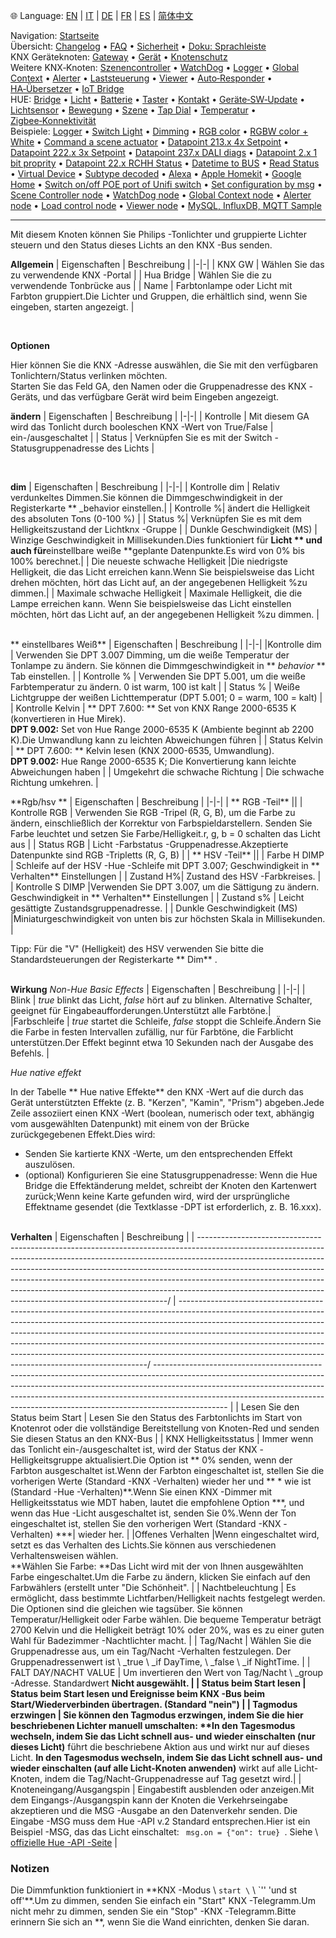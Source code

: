 🌐 Language: [EN](https://supergiovane.github.io/node-red-contrib-knx-ultimate/wiki/HUE%20Light) | [IT](https://supergiovane.github.io/node-red-contrib-knx-ultimate/wiki/it-HUE%20Light) | [DE](https://supergiovane.github.io/node-red-contrib-knx-ultimate/wiki/de-HUE%20Light) | [FR](https://supergiovane.github.io/node-red-contrib-knx-ultimate/wiki/fr-HUE%20Light) | [ES](https://supergiovane.github.io/node-red-contrib-knx-ultimate/wiki/es-HUE%20Light) | [简体中文](https://supergiovane.github.io/node-red-contrib-knx-ultimate/wiki/zh-CN-HUE%20Light)
<!-- NAV START -->
Navigation: [Startseite](https://supergiovane.github.io/node-red-contrib-knx-ultimate/wiki/de-Home)  
Übersicht: [Changelog](https://github.com/Supergiovane/node-red-contrib-knx-ultimate/blob/master/CHANGELOG.md) • [FAQ](https://supergiovane.github.io/node-red-contrib-knx-ultimate/wiki/de-FAQ-Troubleshoot) • [Sicherheit](https://supergiovane.github.io/node-red-contrib-knx-ultimate/wiki/de-SECURITY) • [Doku: Sprachleiste](https://supergiovane.github.io/node-red-contrib-knx-ultimate/wiki/de-Docs-Language-Bar)  
KNX Geräteknoten: [Gateway](https://supergiovane.github.io/node-red-contrib-knx-ultimate/wiki/de-Gateway-configuration) • [Gerät](https://supergiovane.github.io/node-red-contrib-knx-ultimate/wiki/de-Device) • [Knotenschutz](https://supergiovane.github.io/node-red-contrib-knx-ultimate/wiki/de-Protections)  
Weitere KNX‑Knoten: [Szenencontroller](https://supergiovane.github.io/node-red-contrib-knx-ultimate/wiki/de-SceneController-Configuration) • [WatchDog](https://supergiovane.github.io/node-red-contrib-knx-ultimate/wiki/de-WatchDog-Configuration) • [Logger](https://supergiovane.github.io/node-red-contrib-knx-ultimate/wiki/de-Logger-Configuration) • [Global Context](https://supergiovane.github.io/node-red-contrib-knx-ultimate/wiki/de-GlobalVariable) • [Alerter](https://supergiovane.github.io/node-red-contrib-knx-ultimate/wiki/de-Alerter-Configuration) • [Laststeuerung](https://supergiovane.github.io/node-red-contrib-knx-ultimate/wiki/de-LoadControl-Configuration) • [Viewer](https://supergiovane.github.io/node-red-contrib-knx-ultimate/wiki/de-knxUltimateViewer) • [Auto‑Responder](https://supergiovane.github.io/node-red-contrib-knx-ultimate/wiki/de-KNXAutoResponder) • [HA‑Übersetzer](https://supergiovane.github.io/node-red-contrib-knx-ultimate/wiki/de-HATranslator) • [IoT Bridge](https://supergiovane.github.io/node-red-contrib-knx-ultimate/wiki/de-IoT-Bridge-Configuration)  
HUE: [Bridge](https://supergiovane.github.io/node-red-contrib-knx-ultimate/wiki/de-HUE%20Bridge%20configuration) • [Licht](https://supergiovane.github.io/node-red-contrib-knx-ultimate/wiki/de-HUE%20Light) • [Batterie](https://supergiovane.github.io/node-red-contrib-knx-ultimate/wiki/de-HUE%20Battery) • [Taster](https://supergiovane.github.io/node-red-contrib-knx-ultimate/wiki/de-HUE%20Button) • [Kontakt](https://supergiovane.github.io/node-red-contrib-knx-ultimate/wiki/de-HUE%20Contact%20sensor) • [Geräte‑SW‑Update](https://supergiovane.github.io/node-red-contrib-knx-ultimate/wiki/de-HUE%20Device%20software%20update) • [Lichtsensor](https://supergiovane.github.io/node-red-contrib-knx-ultimate/wiki/de-HUE%20Light%20sensor) • [Bewegung](https://supergiovane.github.io/node-red-contrib-knx-ultimate/wiki/de-HUE%20Motion) • [Szene](https://supergiovane.github.io/node-red-contrib-knx-ultimate/wiki/de-HUE%20Scene) • [Tap Dial](https://supergiovane.github.io/node-red-contrib-knx-ultimate/wiki/de-HUE%20Tapdial) • [Temperatur](https://supergiovane.github.io/node-red-contrib-knx-ultimate/wiki/de-HUE%20Temperature%20sensor) • [Zigbee‑Konnektivität](https://supergiovane.github.io/node-red-contrib-knx-ultimate/wiki/de-HUE%20Zigbee%20connectivity)  
Beispiele: [Logger](https://supergiovane.github.io/node-red-contrib-knx-ultimate/wiki/de-Logger-Sample) • [Switch Light](https://supergiovane.github.io/node-red-contrib-knx-ultimate/wiki/-Sample---Switch-light) • [Dimming](https://supergiovane.github.io/node-red-contrib-knx-ultimate/wiki/-Sample---Dimming) • [RGB color](https://supergiovane.github.io/node-red-contrib-knx-ultimate/wiki/-Sample---RGB-Color) • [RGBW color + White](https://supergiovane.github.io/node-red-contrib-knx-ultimate/wiki/-Sample---RGBW-Color-plus-White) • [Command a scene actuator](https://supergiovane.github.io/node-red-contrib-knx-ultimate/wiki/-Sample---Control-a-scene-actuator) • [Datapoint 213.x 4x Setpoint](https://supergiovane.github.io/node-red-contrib-knx-ultimate/wiki/-Sample---DPT213) • [Datapoint 222.x 3x Setpoint](https://supergiovane.github.io/node-red-contrib-knx-ultimate/wiki/-Sample---DPT222) • [Datapoint 237.x DALI diags](https://supergiovane.github.io/node-red-contrib-knx-ultimate/wiki/-Sample---DPT237) • [Datapoint 2.x 1 bit proprity](https://supergiovane.github.io/node-red-contrib-knx-ultimate/wiki/-Sample---DPT2) • [Datapoint 22.x RCHH Status](https://supergiovane.github.io/node-red-contrib-knx-ultimate/wiki/-Sample---DPT22) • [Datetime to BUS](https://supergiovane.github.io/node-red-contrib-knx-ultimate/wiki/-Sample---DateTime-to-BUS) • [Read Status](https://supergiovane.github.io/node-red-contrib-knx-ultimate/wiki/-Sample---Read-value-from-Device) • [Virtual Device](https://supergiovane.github.io/node-red-contrib-knx-ultimate/wiki/-Sample---Virtual-Device) • [Subtype decoded](https://supergiovane.github.io/node-red-contrib-knx-ultimate/wiki/-Sample---Subtype) • [Alexa](https://supergiovane.github.io/node-red-contrib-knx-ultimate/wiki/-Sample---Alexa) • [Apple Homekit](https://supergiovane.github.io/node-red-contrib-knx-ultimate/wiki/-Sample---Apple-Homekit) • [Google Home](https://supergiovane.github.io/node-red-contrib-knx-ultimate/wiki/-Sample---Google-Assistant) • [Switch on/off POE port of Unifi switch](https://supergiovane.github.io/node-red-contrib-knx-ultimate/wiki/-Sample---UnifiPOE) • [Set configuration by msg](https://supergiovane.github.io/node-red-contrib-knx-ultimate/wiki/-Sample-setConfig) • [Scene Controller node](https://supergiovane.github.io/node-red-contrib-knx-ultimate/wiki/Sample-Scene-Node) • [WatchDog node](https://supergiovane.github.io/node-red-contrib-knx-ultimate/wiki/-Sample---WatchDog) • [Global Context node](https://supergiovane.github.io/node-red-contrib-knx-ultimate/wiki/SampleGlobalContextNode) • [Alerter node](https://supergiovane.github.io/node-red-contrib-knx-ultimate/wiki/SampleAlerter) • [Load control node](https://supergiovane.github.io/node-red-contrib-knx-ultimate/wiki/SampleLoadControl) • [Viewer node](https://supergiovane.github.io/node-red-contrib-knx-ultimate/wiki/knxUltimateViewer) • [MySQL, InfluxDB, MQTT Sample](https://supergiovane.github.io/node-red-contrib-knx-ultimate/wiki/Sample-KNX2MQTT-KNX2MySQL-KNX2InfluxDB)
<!-- NAV END -->
---

<p> Mit diesem Knoten können Sie Philips -Tonlichter und gruppierte Lichter steuern und den Status dieses Lichts an den KNX -Bus senden.</p>

**Allgemein**
| Eigenschaften | Beschreibung |
|-|-|
| KNX GW | Wählen Sie das zu verwendende KNX -Portal |
| Hua Bridge | Wählen Sie die zu verwendende Tonbrücke aus |
| Name | Farbtonlampe oder Licht mit Farbton gruppiert.Die Lichter und Gruppen, die erhältlich sind, wenn Sie eingeben, starten angezeigt. |

<br/>

**Optionen**

Hier können Sie die KNX -Adresse auswählen, die Sie mit den verfügbaren Tonlichtern/Status verlinken möchten.<br/>
Starten Sie das Feld GA, den Namen oder die Gruppenadresse des KNX -Geräts, und das verfügbare Gerät wird beim Eingeben angezeigt.

**ändern**
| Eigenschaften | Beschreibung |
|-|-|
| Kontrolle | Mit diesem GA wird das Tonlicht durch booleschen KNX -Wert von True/False | ein-/ausgeschaltet |
| Status | Verknüpfen Sie es mit der Switch -Statusgruppenadresse des Lichts |

<br/>

**dim**
| Eigenschaften | Beschreibung |
|-|-|
| Kontrolle dim | Relativ verdunkeltes Dimmen.Sie können die Dimmgeschwindigkeit in der Registerkarte \*\* _behavior einstellen.|
| Kontrolle %| ändert die Helligkeit des absoluten Tons (0-100 %) |
| Status %| Verknüpfen Sie es mit dem Helligkeitszustand der Lichtknx -Gruppe |
| Dunkle Geschwindigkeit (MS) | Winzige Geschwindigkeit in Millisekunden.Dies funktioniert für **Licht ** und auch für**einstellbare weiße \*\*geplante Datenpunkte.Es wird von 0% bis 100% berechnet.|
| Die neueste schwache Helligkeit |Die niedrigste Helligkeit, die das Licht erreichen kann.Wenn Sie beispielsweise das Licht drehen möchten, hört das Licht auf, an der angegebenen Helligkeit %zu dimmen.|
| Maximale schwache Helligkeit | Maximale Helligkeit, die die Lampe erreichen kann. Wenn Sie beispielsweise das Licht einstellen möchten, hört das Licht auf, an der angegebenen Helligkeit %zu dimmen. |

<br/> ** einstellbares Weiß** | Eigenschaften | Beschreibung |
|-|-|
|Kontrolle dim | Verwenden Sie DPT 3.007 Dimming, um die weiße Temperatur der Tonlampe zu ändern. Sie können die Dimmgeschwindigkeit in \*\* _behavior_ \*\* Tab einstellen. |
| Kontrolle % | Verwenden Sie DPT 5.001, um die weiße Farbtemperatur zu ändern. 0 ist warm, 100 ist kalt |
| Status % | Weiße Lichtgruppe der weißen Lichttemperatur (DPT 5.001; 0 = warm, 100 = kalt) |
| Kontrolle Kelvin | ** DPT 7.600: ** Set von KNX Range 2000-6535 K (konvertieren in Hue Mirek). <br/>**DPT 9.002:** Set von Hue Range 2000-6535 K (Ambiente beginnt ab 2200 K).Die Umwandlung kann zu leichten Abweichungen führen |
| Status Kelvin | ** DPT 7.600: ** Kelvin lesen (KNX 2000-6535, Umwandlung).<br/>**DPT 9.002:** Hue Range 2000-6535 K; Die Konvertierung kann leichte Abweichungen haben |
| Umgekehrt die schwache Richtung | Die schwache Richtung umkehren. |
<br/>

\*\*Rgb/hsv \*\*
| Eigenschaften | Beschreibung |
|-|-|
| ** RGB -Teil** ||
| Kontrolle RGB | Verwenden Sie RGB -Tripel (R, G, B), um die Farbe zu ändern, einschließlich der Korrektur von Farbspieldarstellern. Senden Sie Farbe leuchtet und setzen Sie Farbe/Helligkeit.r, g, b = 0 schalten das Licht aus |
| Status RGB | Licht -Farbstatus -Gruppenadresse.Akzeptierte Datenpunkte sind RGB -Tripletts (R, G, B) |
| ** HSV -Teil** ||
| Farbe H DIMP | Schleife auf der HSV -Hue -Schleife mit DPT 3.007; Geschwindigkeit in ** Verhalten** Einstellungen |
| Zustand H%| Zustand des HSV -Farbkreises. |
| Kontrolle S DIMP |Verwenden Sie DPT 3.007, um die Sättigung zu ändern. Geschwindigkeit in ** Verhalten** Einstellungen |
| Zustand s% | Leicht gesättigte Zustandsgruppenadresse. |
| Dunkle Geschwindigkeit (MS) |Miniaturgeschwindigkeit von unten bis zur höchsten Skala in Millisekunden. |

Tipp: Für die "V" (Helligkeit) des HSV verwenden Sie bitte die Standardsteuerungen der Registerkarte ** Dim** .

<br/> **Wirkung** _Non-Hue Basic Effects_
| Eigenschaften | Beschreibung |
|-|-|
| Blink | _true_ blinkt das Licht, _false_ hört auf zu blinken. Alternative Schalter, geeignet für Eingabeaufforderungen.Unterstützt alle Farbtöne.|
|Farbschleife | _true_ startet die Schleife, _false_ stoppt die Schleife.Ändern Sie die Farbe in festen Intervallen zufällig, nur für Farbtöne, die Farblicht unterstützen.Der Effekt beginnt etwa 10 Sekunden nach der Ausgabe des Befehls. |

_Hue native effekt_

In der Tabelle ** Hue native Effekte** den KNX -Wert auf die durch das Gerät unterstützten Effekte (z. B. "Kerzen", "Kamin", "Prism") abgeben.Jede Zeile assoziiert einen KNX -Wert (boolean, numerisch oder text, abhängig vom ausgewählten Datenpunkt) mit einem von der Brücke zurückgegebenen Effekt.Dies wird:

- Senden Sie kartierte KNX -Werte, um den entsprechenden Effekt auszulösen.
- (optional) Konfigurieren Sie eine Statusgruppenadresse: Wenn die Hue Bridge die Effektänderung meldet, schreibt der Knoten den Kartenwert zurück;Wenn keine Karte gefunden wird, wird der ursprüngliche Effektname gesendet (die Textklasse -DPT ist erforderlich, z. B. 16.xxx).

<br/> **Verhalten** | Eigenschaften | Beschreibung |
| ----------------------------------------------------------------------------------------------------------------------------------------------------------------------------------------------------------------------------------------------------------------------------------------------------------------------------------------------------------------------------------------------------------------------------------------------------------------------------/ | ----------------------------------------------------------------------------------------------------------------------------------------------------------------------------------------------------------------------------------------------------------------------------------------------------------------------------------------------------------------------------------------------------------------------------------------------------------------------------/ ------------------------------------------------------------------------------------------------------------------------------------------------------------------------------------------------------------------------------------------------------------------------------------------------------------------------------------------ |
| Lesen Sie den Status beim Start | Lesen Sie den Status des Farbtonlichts im Start von Knotenrot oder die vollständige Bereitstellung von Knoten-Red und senden Sie diesen Status an den KNX-Bus |
| KNX Helligkeitsstatus | Immer wenn das Tonlicht ein-/ausgeschaltet ist, wird der Status der KNX -Helligkeitsgruppe aktualisiert.Die Option ist ** 0% senden, wenn der Farbton ausgeschaltet ist.Wenn der Farbton eingeschaltet ist, stellen Sie die vorherigen Werte (Standard -KNX -Verhalten) wieder her und ** * wie ist (Standard -Hue -Verhalten)**.Wenn Sie einen KNX -Dimmer mit Helligkeitsstatus wie MDT haben, lautet die empfohlene Option \*\*\*, und wenn das Hue -Licht ausgeschaltet ist, senden Sie 0%.Wenn der Ton eingeschaltet ist, stellen Sie den vorherigen Wert (Standard -KNX -Verhalten) \*\*\*| wieder her. |
|Offenes Verhalten |Wenn eingeschaltet wird, setzt es das Verhalten des Lichts.Sie können aus verschiedenen Verhaltensweisen wählen. <br/> \*\*Wählen Sie Farbe: \*\*Das Licht wird mit der von Ihnen ausgewählten Farbe eingeschaltet.Um die Farbe zu ändern, klicken Sie einfach auf den Farbwählers (erstellt unter "Die Schönheit". |
| Nachtbeleuchtung | Es ermöglicht, dass bestimmte Lichtfarben/Helligkeit nachts festgelegt werden. Die Optionen sind die gleichen wie tagsüber. Sie können Temperatur/Helligkeit oder Farbe wählen. Die bequeme Temperatur beträgt 2700 Kelvin und die Helligkeit beträgt 10% oder 20%, was es zu einer guten Wahl für Badezimmer -Nachtlichter macht. |
| Tag/Nacht | Wählen Sie die Gruppenadresse aus, um ein Tag/Nacht -Verhalten festzulegen. Der Gruppenadressenwert ist \ _true \ _if DayTime, \ _false \ _if NightTime. |
| FALT DAY/NACHT VALUE | Um invertieren den Wert von Tag/Nacht \ _group -Adresse. Standardwert **Nicht ausgewählt. |
| Status beim Start lesen | Status beim Start lesen und Ereignisse beim KNX -Bus beim Start/Wiederverbinden übertragen. (Standard "nein") |
| Tagmodus erzwingen | Sie können den Tagmodus erzwingen, indem Sie die hier beschriebenen Lichter manuell umschalten: \*\*In den Tagesmodus wechseln, indem Sie das Licht schnell aus- und wieder einschalten (nur dieses Licht)** führt die beschriebene Aktion aus und wirkt nur auf dieses Licht. **In den Tagesmodus wechseln, indem Sie das Licht schnell aus- und wieder einschalten (auf alle Licht-Knoten anwenden)** wirkt auf alle Licht-Knoten, indem die Tag/Nacht-Gruppenadresse auf Tag gesetzt wird.|
| Knoteneingang/Ausgangspin | Eingabestift ausblenden oder anzeigen.Mit dem Eingangs-/Ausgangspin kann der Knoten die Verkehrseingabe akzeptieren und die MSG -Ausgabe an den Datenverkehr senden. Die Eingabe -MSG muss dem Hue -API v.2 Standard entsprechen.Hier ist ein Beispiel -MSG, das das Licht einschaltet: <Code> msg.on = {"on": true} </code>. Siehe \ [offizielle Hue -API -Seite](§url0§) |

### Notizen

Die Dimmfunktion funktioniert in \*\*KNX -Modus \ `start \` \ `'' 'und st off'**.Um zu dimmen, senden Sie einfach ein "Start" KNX -Telegramm.Um nicht mehr zu dimmen, senden Sie ein "Stop" -KNX -Telegramm.Bitte erinnern Sie sich an \*\*, wenn Sie die Wand einrichten, denken Sie daran.

<br/>

<br/>
